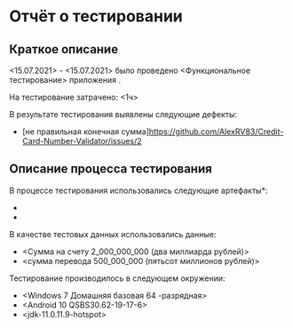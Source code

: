 ﻿# Отчёт о тестировании <Money Transfer>

## Краткое описание

<15.07.2021> - <15.07.2021> было проведено <Функциональное тестирование> 
приложения <Money Transfer>.

На тестирование затрачено: <1ч>

В результате тестирования выявлены следующие дефекты:
* [не правильная конечная сумма]<https://github.com/AlexRV83/Credit-Card-Number-Validator/issues/2>



## Описание процесса тестирования

В процессе тестирования использовались следующие артефакты*:
* <Test case>
* <Bug report>



В качестве тестовых данных использовались данные:
* <Сумма на счету 2_000_000_000 (два миллиарда рублей)>
* <сумма перевода 500_000_000 (пятьсот миллионов рублей)>


Тестирование производилось в следующем окружении:
* <Windows 7 Домашняя базовая 64 -разрядная>
* <Android 10 QSBS30.62-19-17-6>
* <jdk-11.0.11.9-hotspot>
